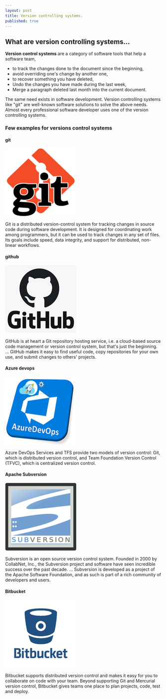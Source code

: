 ```yaml
---
layout: post
title: Version controlling systems.
published: true
---
```


## What are version controlling systems...
**Version control systems** are a category of software tools that help a software team,
- to track the changes done to the document since the beginning, 
- avoid overriding one's change by another one,
- to recover something you have deleted, 
- Undo the changes you have made during the last week, 
- Merge a paragraph deleted last month into the current document.


The same need exists in software development. Version controlling systems like "git" are well-known software solutions to solve the above needs. Almost every professional software developer uses one of the version controlling systems.
### Few examples for versions control systems

#### git


![Untitled.png](https://raw.githubusercontent.com/jayan-rockshan/jayan-rockshan.github.io/master/images/Untitled.png)


Git is a distributed version-control system for tracking changes in source code during software development. It is designed for coordinating work among programmers, but it can be used to track changes in any set of files. Its goals include speed, data integrity, and support for distributed, non-linear workflows.

#### github

![hub.png](https://raw.githubusercontent.com/jayan-rockshan/jayan-rockshan.github.io/master/images/hub.png)

GitHub is at heart a Git repository hosting service, i.e. a cloud-based source code management or version control system, but that's just the beginning. ... GitHub makes it easy to find useful code, copy repositories for your own use, and submit changes to others' projects.

#### Azure devops

![azure.png](https://raw.githubusercontent.com/jayan-rockshan/jayan-rockshan.github.io/master/images/azure.png)

Azure DevOps Services and TFS provide two models of version control: Git, which is distributed version control, and Team Foundation Version Control (TFVC), which is centralized version control.

#### Apache Subversion

![sub.png](https://raw.githubusercontent.com/jayan-rockshan/jayan-rockshan.github.io/master/images/sub.png)

Subversion is an open source version control system. Founded in 2000 by CollabNet, Inc., the Subversion project and software have seen incredible success over the past decade. ... Subversion is developed as a project of the Apache Software Foundation, and as such is part of a rich community of developers and users.

#### Bitbucket

![bit.png](https://raw.githubusercontent.com/jayan-rockshan/jayan-rockshan.github.io/master/images/bit.png)

Bitbucket supports distributed version control and makes it easy for you to collaborate on code with your team. Beyond supporting Git and Mercurial version control, Bitbucket gives teams one place to plan projects, code, test and deploy.
